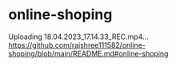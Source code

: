 
# online-shoping
Uploading 18.04.2023_17.14.33_REC.mp4…https://github.com/rajshree111582/online-shoping/blob/main/README.md#online-shoping
